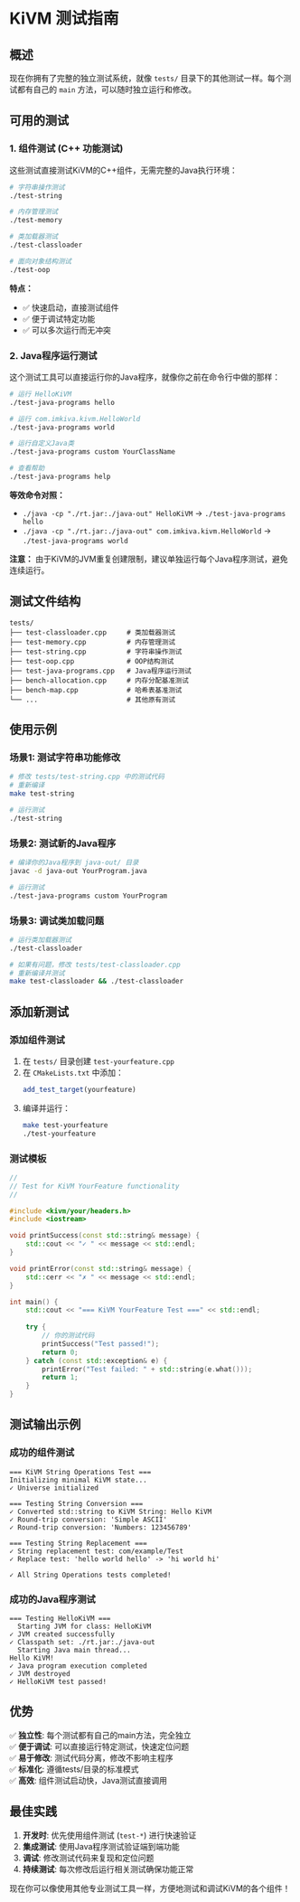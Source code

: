 # KiVM 测试指南

## 概述

现在你拥有了完整的独立测试系统，就像 `tests/` 目录下的其他测试一样。每个测试都有自己的 `main` 方法，可以随时独立运行和修改。

## 可用的测试

### 1. 组件测试 (C++ 功能测试)

这些测试直接测试KiVM的C++组件，无需完整的Java执行环境：

```bash
# 字符串操作测试
./test-string

# 内存管理测试
./test-memory

# 类加载器测试
./test-classloader

# 面向对象结构测试
./test-oop
```

**特点：**
- ✅ 快速启动，直接测试组件
- ✅ 便于调试特定功能
- ✅ 可以多次运行而无冲突

### 2. Java程序运行测试

这个测试工具可以直接运行你的Java程序，就像你之前在命令行中做的那样：

```bash
# 运行 HelloKiVM
./test-java-programs hello

# 运行 com.imkiva.kivm.HelloWorld  
./test-java-programs world

# 运行自定义Java类
./test-java-programs custom YourClassName

# 查看帮助
./test-java-programs help
```

**等效命令对照：**
- `./java -cp "./rt.jar:./java-out" HelloKiVM` → `./test-java-programs hello`
- `./java -cp "./rt.jar:./java-out" com.imkiva.kivm.HelloWorld` → `./test-java-programs world`

**注意：** 由于KiVM的JVM重复创建限制，建议单独运行每个Java程序测试，避免连续运行。

## 测试文件结构

```
tests/
├── test-classloader.cpp     # 类加载器测试 
├── test-memory.cpp          # 内存管理测试
├── test-string.cpp          # 字符串操作测试
├── test-oop.cpp             # OOP结构测试
├── test-java-programs.cpp   # Java程序运行测试
├── bench-allocation.cpp     # 内存分配基准测试
├── bench-map.cpp            # 哈希表基准测试
└── ...                      # 其他原有测试
```

## 使用示例

### 场景1: 测试字符串功能修改
```bash
# 修改 tests/test-string.cpp 中的测试代码
# 重新编译
make test-string

# 运行测试
./test-string
```

### 场景2: 测试新的Java程序
```bash
# 编译你的Java程序到 java-out/ 目录
javac -d java-out YourProgram.java

# 运行测试
./test-java-programs custom YourProgram
```

### 场景3: 调试类加载问题
```bash
# 运行类加载器测试
./test-classloader

# 如果有问题，修改 tests/test-classloader.cpp
# 重新编译并测试
make test-classloader && ./test-classloader
```

## 添加新测试

### 添加组件测试
1. 在 `tests/` 目录创建 `test-yourfeature.cpp`
2. 在 `CMakeLists.txt` 中添加：
   ```cmake
   add_test_target(yourfeature)
   ```
3. 编译并运行：
   ```bash
   make test-yourfeature
   ./test-yourfeature
   ```

### 测试模板
```cpp
//
// Test for KiVM YourFeature functionality
//

#include <kivm/your/headers.h>
#include <iostream>

void printSuccess(const std::string& message) {
    std::cout << "✓ " << message << std::endl;
}

void printError(const std::string& message) {
    std::cerr << "✗ " << message << std::endl;
}

int main() {
    std::cout << "=== KiVM YourFeature Test ===" << std::endl;
    
    try {
        // 你的测试代码
        printSuccess("Test passed!");
        return 0;
    } catch (const std::exception& e) {
        printError("Test failed: " + std::string(e.what()));
        return 1;
    }
}
```

## 测试输出示例

### 成功的组件测试
```
=== KiVM String Operations Test ===
Initializing minimal KiVM state...
✓ Universe initialized

=== Testing String Conversion ===
✓ Converted std::string to KiVM String: Hello KiVM
✓ Round-trip conversion: 'Simple ASCII'
✓ Round-trip conversion: 'Numbers: 123456789'

=== Testing String Replacement ===
✓ String replacement test: com/example/Test
✓ Replace test: 'hello world hello' -> 'hi world hi'

✓ All String Operations tests completed!
```

### 成功的Java程序测试
```
=== Testing HelloKiVM ===
  Starting JVM for class: HelloKiVM
✓ JVM created successfully
✓ Classpath set: ./rt.jar:./java-out
  Starting Java main thread...
Hello KiVM!
✓ Java program execution completed
✓ JVM destroyed
✓ HelloKiVM test passed!
```

## 优势

✅ **独立性**: 每个测试都有自己的main方法，完全独立  
✅ **便于调试**: 可以直接运行特定测试，快速定位问题  
✅ **易于修改**: 测试代码分离，修改不影响主程序  
✅ **标准化**: 遵循tests/目录的标准模式  
✅ **高效**: 组件测试启动快，Java测试直接调用  

## 最佳实践

1. **开发时**: 优先使用组件测试 (`test-*`) 进行快速验证
2. **集成测试**: 使用Java程序测试验证端到端功能
3. **调试**: 修改测试代码来复现和定位问题
4. **持续测试**: 每次修改后运行相关测试确保功能正常

现在你可以像使用其他专业测试工具一样，方便地测试和调试KiVM的各个组件！
